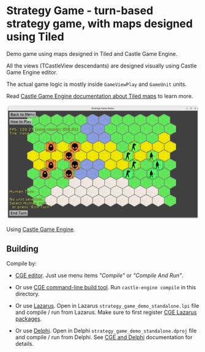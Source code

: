 # Strategy Game - turn-based strategy game, with maps designed using Tiled

Demo game using maps designed in Tiled and Castle Game Engine.

All the views (TCastleView descendants) are designed visually
using Castle Game Engine editor.

The actual game logic is mostly inside `GameViewPlay` and `GameUnit` units.

Read [Castle Game Engine documentation about Tiled maps](https://castle-engine.io/tiled_maps) to learn more.

![Screenshot](screenshot.png)

Using [Castle Game Engine](https://castle-engine.io/).

## Building

Compile by:

- [CGE editor](https://castle-engine.io/editor). Just use menu items _"Compile"_ or _"Compile And Run"_.

- Or use [CGE command-line build tool](https://castle-engine.io/build_tool). Run `castle-engine compile` in this directory.

- Or use [Lazarus](https://www.lazarus-ide.org/). Open in Lazarus `strategy_game_demo_standalone.lpi` file and compile / run from Lazarus. Make sure to first register [CGE Lazarus packages](https://castle-engine.io/lazarus).

- Or use [Delphi](https://www.embarcadero.com/products/Delphi). Open in Delphi `strategy_game_demo_standalone.dproj` file and compile / run from Delphi. See [CGE and Delphi](https://castle-engine.io/delphi) documentation for details.
